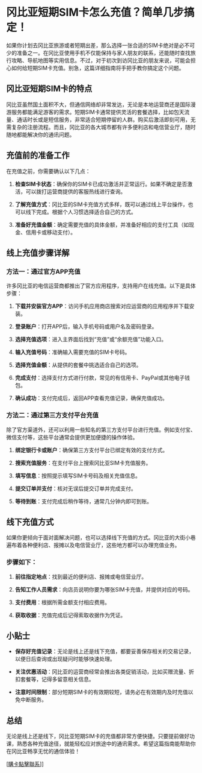 # 冈比亚短期SIM卡怎么充值？简单几步搞定！

如果你计划去冈比亚旅游或者短期出差，那么选择一张合适的SIM卡绝对是必不可少的准备之一。在冈比亚使用手机不仅能保持与家人朋友的联系，还能随时查找旅行攻略、导航地图等实用信息。不过，对于初次到访冈比亚的朋友来说，可能会担心如何给短期SIM卡充值。别急，这篇详细指南将手把手教你搞定这个问题。

## 冈比亚短期SIM卡的特点

冈比亚虽然国土面积不大，但通信网络却非常发达，无论是本地运营商还是国际漫游服务都能满足游客的需求。短期SIM卡通常提供灵活的套餐选择，比如包天流量、通话时长或是短信服务，非常适合短期停留的人群。购买后激活即刻可用，无需复杂的注册流程。而且，冈比亚的各大城市都有许多便利店和电信营业厅，随时随地都能解决你的通讯问题。

## 充值前的准备工作

在充值之前，你需要确认以下几点：

1. **检查SIM卡状态**：确保你的SIM卡已成功激活并正常运行。如果不确定是否激活，可以拨打运营商提供的客服热线进行查询。
   
2. **了解充值方式**：冈比亚的SIM卡充值方式多样，既可以通过线上平台操作，也可以线下完成。根据个人习惯选择适合自己的方式。

3. **准备好充值金额**：确定需要充值的具体金额，并准备好相应的支付工具（如现金、信用卡或移动支付）。

## 线上充值步骤详解

### 方法一：通过官方APP充值
许多冈比亚的电信运营商都推出了官方应用程序，支持用户在线充值。以下是具体步骤：

1. **下载并安装官方APP**：访问手机应用商店搜索对应运营商的应用程序并下载安装。
   
2. **登录账户**：打开APP后，输入手机号码或用户名及密码登录。

3. **选择充值选项**：进入主界面后找到“充值”或“余额充值”功能入口。

4. **输入充值号码**：准确输入需要充值的SIM卡号码。

5. **选择充值金额**：从提供的套餐中挑选适合自己的选项。

6. **完成支付**：选择支付方式进行付款，常见的有信用卡、PayPal或其他电子钱包。

7. **确认成功**：支付完成后，返回APP查看充值记录，确保充值成功。

### 方法二：通过第三方支付平台充值
除了官方渠道外，还可以利用一些知名的第三方支付平台进行充值。例如支付宝、微信支付等，这些平台通常会提供更加便捷的操作体验。

1. **绑定银行卡或账户**：确保第三方支付平台已绑定有效的支付方式。

2. **搜索充值服务**：在支付平台上搜索冈比亚SIM卡充值服务。

3. **填写信息**：按照提示填写SIM卡号码及相关充值信息。

4. **提交订单并支付**：核对无误后提交订单并完成支付。

5. **等待到账**：支付完成后稍作等待，通常几分钟内即可到账。

## 线下充值方式

如果你更倾向于面对面解决问题，也可以选择线下充值的方式。冈比亚的大街小巷遍布着各种便利店、报摊以及电信营业厅，这些地方都可以办理充值业务。

### 步骤如下：
1. **前往指定地点**：找到最近的便利店、报摊或电信营业厅。

2. **告知工作人员需求**：向店员说明你要为哪张SIM卡充值，并提供对应的号码。

3. **支付费用**：根据所需金额支付相应费用。

4. **获取收据**：充值完成后记得索取收据作为凭证。

## 小贴士

- **保存好充值记录**：无论是线上还是线下充值，都要妥善保存相关的交易记录，以便日后查询或出现疑问时能够快速处理。

- **关注优惠活动**：冈比亚的运营商经常会推出各类促销活动，比如买赠流量、折扣套餐等，记得多留意相关信息。

- **注意时间限制**：部分短期SIM卡的有效期较短，请务必在有效期内及时充值以免中断服务。

## 总结

无论是线上还是线下，冈比亚短期SIM卡的充值都非常方便快捷。只要提前做好功课，熟悉各种充值途径，就能轻松应对旅途中的通讯需求。希望这篇指南能帮助你在冈比亚畅享无忧的通信体验！

[[購卡點擊聯系](https://t.me/s/esim1088)]]